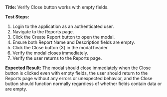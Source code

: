 **Title:** Verify Close button works with empty fields.

**Test Steps:**
1. Login to the application as an authenticated user.
2. Navigate to the Reports page.
3. Click the Create Report button to open the modal.
4. Ensure both Report Name and Description fields are empty.
5. Click the Close button (X) in the modal header.
6. Verify the modal closes immediately.
7. Verify the user returns to the Reports page.

**Expected Result:**
The modal should close immediately when the Close button is clicked even with empty fields, the user should return to the Reports page without any errors or unexpected behavior, and the Close button should function normally regardless of whether fields contain data or are empty.